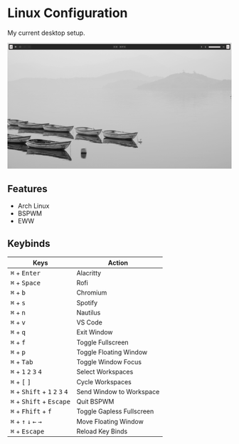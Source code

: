 # Linux Configuration

My current desktop setup.

<img src="preview.png" alt="screenshot">

## Features

- Arch Linux
- BSPWM
- EWW

## Keybinds

| Keys | Action |
| ---- | ------ |
| <kbd>⌘</kbd> + <kbd>Enter</kbd> | Alacritty |
| <kbd>⌘</kbd> + <kbd>Space</kbd> | Rofi |
| <kbd>⌘</kbd> + <kbd>b</kbd> | Chromium |
| <kbd>⌘</kbd> + <kbd>s</kbd> | Spotify |
| <kbd>⌘</kbd> + <kbd>n</kbd> | Nautilus |
| <kbd>⌘</kbd> + <kbd>v</kbd> | VS Code |
| <kbd>⌘</kbd> + <kbd>q</kbd> | Exit Window |
| <kbd>⌘</kbd> + <kbd>f</kbd> | Toggle Fullscreen |
| <kbd>⌘</kbd> + <kbd>p</kbd> | Toggle Floating Window |
| <kbd>⌘</kbd> + <kbd>Tab</kbd> | Toggle Window Focus |
| <kbd>⌘</kbd> + <kbd>1</kbd> <kbd>2</kbd> <kbd>3</kbd> <kbd>4</kbd> | Select Workspaces |
| <kbd>⌘</kbd> + <kbd>[</kbd> <kbd>]</kbd> | Cycle Workspaces |
| <kbd>⌘</kbd> + <kbd>Shift</kbd> + <kbd>1</kbd> <kbd>2</kbd> <kbd>3</kbd> <kbd>4</kbd> | Send Window to Workspace |
| <kbd>⌘</kbd> + <kbd>Shift</kbd> + <kbd>Escape</kbd> | Quit BSPWM |
| <kbd>⌘</kbd> + <kbd>Fhift</kbd> + <kbd>f</kbd> | Toggle Gapless Fullscreen |
| <kbd>⌘</kbd> + <kbd>↑</kbd> <kbd>↓</kbd> <kbd>←</kbd> <kbd>→</kbd> | Move Floating Window |
| <kbd>⌘</kbd> + <kbd>Escape</kbd> | Reload Key Binds |
